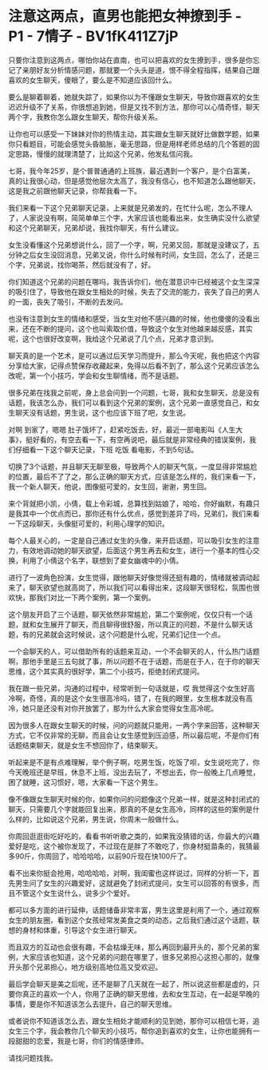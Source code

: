 # 注意这两点，直男也能把女神撩到手 - P1 - 7情子 - BV1fK411Z7jP

只要你注意到这两点，哪怕你站在直南，也可以把喜欢的女生撩到手，很多是你忘记了亲朋好友分析情感问题，那就要一个头头是道，恨不得全程指挥，结果自己跟喜欢的女生聊天，傻眼了，要么是不知道应该回什么。

要么是聊着聊着，她就失踪了，如果你以为不懂跟女生聊天，导致你跟喜欢的女生迟迟升级不了关系，你很想追到她，但是又找不到方法，那你可以心情奇怪，聊天两个字，我教你怎么跟女生聊天，帮你升级关系。

让你也可以感受一下妹妹对你的热情主动，其实跟女生聊天就好比做数学题，如果你只看题目，可能会感觉头昏脑胀，毫无思路，但是用样老师总结的几个答题的固定思路，慢慢的就理清楚了，比如这个兄弟，他发私信问我。

七哥，我今年25岁，是个普普通通的上班族，最近遇到一个客户，是个白富美，真的让我很心动，但是感觉他层次太高了，我没有信心，也不知道怎么跟他聊天，这是我之前跟他聊天记录，你帮我看一下。

我们来看一下这个兄弟聊天记录，上来就是兄弟发的，在忙什么呢，怎么不理人了，人家说没有啊，简简单单三个字，大家应该也能看出来，女生确实没什么欲望和这个兄弟聊天，兄弟却说，我找你聊天，有什么建议。

女生没看懂这个兄弟想说什么，回了一个字，啊，兄弟又回，那就是没建议了，五分钟之后女生没回消息，兄弟又说，你什么时候有时间，女生回，怎么了，还是三个字，兄弟说，找你喝茶，然后就没有了，好。

你们知道这个兄弟的问题在哪吗，我告诉你们，他在潜意识中已经被这个女生深深的吸引住了，导致他在跟女生相处的时候，失去了交流的能力，丧失了自己的男人的一面，丧失了吸引，不断的去发问。

也没有注意到女生的情绪和感受，当女生对他不感兴趣的时候，他也傻傻的没看出来，还在不断的提问，这个也叫索取价值，导致这个女生对他越来越反感，其实呢，这个也很好改变啊，我给这个兄弟说了几个点，兄弟才意识到。

聊天真的是一个艺术，是可以通过后天学习而提升，那么今天呢，我也把这个内容分享给大家，记得点赞保存收藏起来，免得以后看不到了，那么这个兄弟应该怎么改呢，第一个小技巧，学会和女生聊情绪，而不是话题。

很多兄弟在找我之前呢，身上总会问到一个问题，七哥，我和女生聊天，总是没有话题，我该怎么办，我们可以看到这个兄弟的案例，这个兄弟一直感觉自己，和女生聊天没有话题，男生说，这个也应该下班了吧，女生说。

对啊 到家了，嗯嗯 肚子饿坏了，赶紧吃饭去，好，最近一部电影叫《人生大事》，挺好看的，有空去看一下，有空再说吧，最后就是非常经典的错误案例，我们仔细看一下这个聊天记录，下班 吃饭 看电影，不到5句话。

切换了3个话题，并且聊天无聊至极，导致两个人的聊天气氛，一度显得非常尴尬的位置，最后不了了之，那么正确的聊天方式，应该是怎么样的，我们来看一下，我一个新人聊天，他说，图像挺可爱的，女生回，谢谢，男生回。

来个背就把小凯，小倩，载上令彩城，总算找到姑娘了，哈哈，你好幽默，有趣只是我其中一个优点而已，那你还有什么优点，感觉到差异了吗，兄弟们，我们来看一下这段聊天，头像挺可爱的，利用心理学的知识。

每个人最关心的，一定是自己通过女生的头像，来开启话题，可以吸引女生的注意力，有效地调动她的聊天欲望，后面这个男生再去和女生，进行一个基本的性心交换，利用了小倩这个名字，联想到了妾女幽魂中的小倩。

进行了一波角色扮演，女生觉得，跟他聊天好像觉得还挺有趣的，情绪就被调动起来了，聊天欲望也就高岗了，所以我们可以看得出来，这段聊天很轻松，氛围也很欢快，那我们对比一下两个案例，第一个案例。

这个朋友开启了三个话题，聊天依然非常尴尬，第二个案例呢，仅仅只有一个话题，就和女生展开了聊天，而且聊得很舒服，所以真正的问题，不是什么聊天话题，有的兄弟就会这时候说，这个问题是什么呢，兄弟们记住一个点。

一个会聊天的人，可以借助所有的话题来互动，一个不会聊天的人，什么热门话题啊，那他手里是三五句就了事，所以问题不在于话题，而是在于人，在于你的聊天思维，这个其实真的很好学，第二个小技巧，拒绝封闭式提问。

我在跟一些兄弟，沟通的过程中，经常听到一句话就是，哎 我觉得这个女生好高冷啊，奇怪，真的是这个女生很高冷吗，错了，在我的眼里，女生根本就没有高冷，她只是还没有对你开放罢了，那为什么大家会觉得女生高冷呢。

因为很多人在跟女生聊天的时候，问的问题就只能用，一两个字来回答，这种聊天方式，它不仅非常的无聊，而且会让女生感觉到压迫感，所以最后呢，不是你们有话题结束聊天，就是女生不想回你了，结束聊天。

听起来是不是有点难理解，举个例子啊，吃男生饭，吃饭了呗，女生说吃完了，你今天晚班还是早班，休息不上班，没出去玩了，不想出去，你一般晚上几点睡觉，困了就睡，这习惯好，嗯，大家看一下这个男生。

像不像跟女生聊天时候的你，如果你问的问题像这个兄弟一样，就是这种封闭式的聊天，只需要几个字就能回复出来，那真的不是女生高冷，同样的这些的案例是什么样的，比如说这个兄弟，男生说，你周末一般做什么。

你周回逛逛街吃好吃的，看看书听听歌之类的，如果我没猜错的话，你最大的兴趣爱好是吃，这个被你发现了，不过现在是胖了不敢吃了，你身材挺苗条的，我猜最多90斤，你周回了，哈哈哈哈，以前90斤现在快100斤了。

看不出来你挺会抢用，哈哈哈哈，对啊，我闺蜜也这样说过，同样的分析一下，首先男生问了女生的兴趣爱好，这就避免了封闭式提问，女生可以回答的有很多，而且不管这个女生说什么，说多少个爱好。

都可以多方面的进行延伸，话题储备非常丰富，男生这里是利用了一个，通过观察女生的朋友圈，看到这个女孩经常发美食之类的动态，之后我们通过这个话题，联想的身材和体重，引导这个女生进行聊天。

而且双方的互动也会很有趣，不会枯燥无味，那么再回到最开头的，那个兄弟的案例，大家应该也知道，这个兄弟的问题在哪里了，很多兄弟担心这担心那的，就像开头那个兄弟担心，地方级别高地位高又受欢迎。

最后学会聊天是美之后呢，还不是聊了几天就在一起了，所以说这些都是虚的，只要你真正的喜欢一个人，你用了正确的聊天思维，去和女生互动，在一起是早晚的事情，要是你不知道该怎么去提升，自己的聊天思维。

或者说你不知道该怎么去，跟女生相处才能顺利的见到她，那你可以相信七哥，追女生三个字，我会教你几个聊天的小技巧，帮你追到喜欢的女生，让你也能拥有一段甜甜的恋爱，我是七哥，你们的情感律师。

请找问题找我。